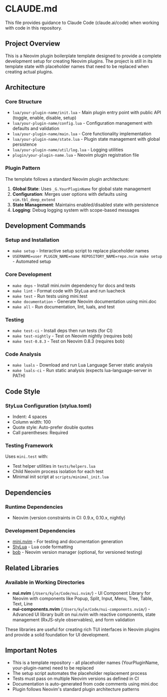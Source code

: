 # CLAUDE.md

This file provides guidance to Claude Code (claude.ai/code) when working with code in this repository.

## Project Overview

This is a Neovim plugin boilerplate template designed to provide a complete development setup for creating Neovim plugins. The project is still in its template state with placeholder names that need to be replaced when creating actual plugins.

## Architecture

### Core Structure
- `lua/your-plugin-name/init.lua` - Main plugin entry point with public API (toggle, enable, disable, setup)
- `lua/your-plugin-name/config.lua` - Configuration management with defaults and validation
- `lua/your-plugin-name/main.lua` - Core functionality implementation
- `lua/your-plugin-name/state.lua` - Plugin state management with global persistence
- `lua/your-plugin-name/util/log.lua` - Logging utilities
- `plugin/your-plugin-name.lua` - Neovim plugin registration file

### Plugin Pattern
The template follows a standard Neovim plugin architecture:
1. **Global State**: Uses `_G.YourPluginName` for global state management
2. **Configuration**: Merges user options with defaults using `vim.tbl_deep_extend`
3. **State Management**: Maintains enabled/disabled state with persistence
4. **Logging**: Debug logging system with scope-based messages

## Development Commands

### Setup and Installation
- `make setup` - Interactive setup script to replace placeholder names
- `USERNAME=user PLUGIN_NAME=name REPOSITORY_NAME=repo.nvim make setup` - Automated setup

### Core Development
- `make deps` - Install mini.nvim dependency for docs and tests
- `make lint` - Format code with StyLua and run luacheck
- `make test` - Run tests using mini.test
- `make documentation` - Generate Neovim documentation using mini.doc
- `make all` - Run documentation, lint, luals, and test

### Testing
- `make test-ci` - Install deps then run tests (for CI)
- `make test-nightly` - Test on Neovim nightly (requires bob)
- `make test-0.8.3` - Test on Neovim 0.8.3 (requires bob)

### Code Analysis
- `make luals` - Download and run Lua Language Server static analysis
- `make luals-ci` - Run static analysis (expects lua-language-server in PATH)

## Code Style

### StyLua Configuration (stylua.toml)
- Indent: 4 spaces
- Column width: 100
- Quote style: Auto-prefer double quotes
- Call parentheses: Required

### Testing Framework
Uses `mini.test` with:
- Test helper utilities in `tests/helpers.lua`
- Child Neovim process isolation for each test
- Minimal init script at `scripts/minimal_init.lua`

## Dependencies

### Runtime Dependencies
- Neovim (version constraints in CI: 0.9.x, 0.10.x, nightly)

### Development Dependencies
- [mini.nvim](https://github.com/echasnovski/mini.nvim) - For testing and documentation generation
- [StyLua](https://github.com/JohnnyMorganz/StyLua) - Lua code formatting
- [bob](https://github.com/MordechaiHadad/bob) - Neovim version manager (optional, for versioned testing)

## Related Libraries

### Available in Working Directories
- **nui.nvim** (`/Users/kyle/Code/nui.nvim/`) - UI Component Library for Neovim with components like Popup, Split, Input, Menu, Tree, Table, Text, Line
- **nui-components.nvim** (`/Users/kyle/Code/nui-components.nvim/`) - Advanced UI library built on nui.nvim with reactive components, state management (RxJS-style observables), and form validation

These libraries are useful for creating rich TUI interfaces in Neovim plugins and provide a solid foundation for UI development.

## Important Notes

- This is a template repository - all placeholder names (YourPluginName, your-plugin-name) need to be replaced
- The setup script automates the placeholder replacement process
- Tests must pass on multiple Neovim versions as defined in CI
- Documentation is auto-generated from code comments using mini.doc
- Plugin follows Neovim's standard plugin architecture patterns